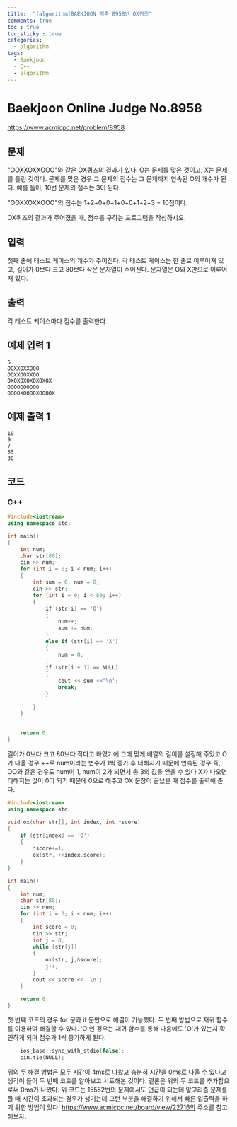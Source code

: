 ```yaml
---
title:  "[algorithm]BAEKJOON 백준 8958번 OX퀴즈"
comments: true
toc : true
toc_sticky : true
categories:
  - algorithm
tags:
  - Baekjoon
  - C++
  - algorithm
---
```


# Baekjoon Online Judge No.8958

<https://www.acmicpc.net/problem/8958>

## 문제

"OOXXOXXOOO"와 같은 OX퀴즈의 결과가 있다. O는 문제를 맞은 것이고, X는 문제를 틀린 것이다. 문제를 맞은 경우 그 문제의 점수는 그 문제까지 연속된 O의 개수가 된다. 예를 들어, 10번 문제의 점수는 3이 된다.

"OOXXOXXOOO"의 점수는 1+2+0+0+1+0+0+1+2+3 = 10점이다.

OX퀴즈의 결과가 주어졌을 때, 점수를 구하는 프로그램을 작성하시오.

## 입력

첫째 줄에 테스트 케이스의 개수가 주어진다. 각 테스트 케이스는 한 줄로 이루어져 있고, 길이가 0보다 크고 80보다 작은 문자열이 주어진다. 문자열은 O와 X만으로 이루어져 있다.

## 출력

각 테스트 케이스마다 점수를 출력한다.

## 예제 입력 1

```
5
OOXXOXXOOO
OOXXOOXXOO
OXOXOXOXOXOXOX
OOOOOOOOOO
OOOOXOOOOXOOOOX
```

## 예제 출력 1 

```
10
9
7
55
30
```

## 코드	

### C++

```c++
#include<iostream>
using namespace std;

int main()
{
	int num;
	char str[80];
	cin >> num;
	for (int i = 0; i < num; i++)
	{
		int sum = 0, num = 0;
		cin >> str;
		for (int i = 0; i < 80; i++)
		{
			if (str[i] == 'O')
			{
				num++;
				sum += num;
			}
			else if (str[i] == 'X')
			{
				num = 0;
			}
			if (str[i + 1] == NULL)
			{
				cout << sum <<'\n';
				break;
			}

		}
	}
	
	
	return 0;
}
```

길이가 0보다 크고 80보다 작다고 하였기에 그에 맞게 배열의 길이를 설정해 주었고 O가 나올 경우 ++로 num이라는 변수가 1씩 증가 후 더해지기 때문에 연속된 경우 즉, OO와 같은 경우도 num이 1, num이 2가 되면서 총 3의 값을 얻을 수 있다 X가 나오면 더해지는 값이 0이 되기 때문에 0으로 해주고 OX 문장이 끝났을 때 점수를 출력해 준다.

```c++
#include<iostream>
using namespace std;

void ox(char str[], int index, int *score)
{
	if (str[index] == 'O')
	{
		*score+=1;
		ox(str, ++index,score);
	}
}

int main()
{
	int num;
	char str[80];
	cin >> num;
	for (int i = 0; i < num; i++)
	{
		int score = 0;
		cin >> str;
		int j = 0;
		while (str[j])
		{
			ox(str, j,&score);
			j++;
		}
		cout << score << '\n';
	}

	return 0;
}
```

첫 번째 코드의 경우 for 문과 if 문만으로 해결이 가능했다. 두 번째 방법으로 재귀 함수를 이용하여 해결할 수 있다. 'O'인 경우는 재귀 함수를 통해 다음에도 'O'가 있는지 확인하게 되며 점수가 1씩 증가하게 된다.

```c++
	ios_base::sync_with_stdio(false);
	cin.tie(NULL);
```

위의 두 해결 방법은 모두 시간이 4ms로 나왔고 충분히 시간을 0ms로 나올 수 있다고 생각이 들어 두 번째 코드를 알아보고 시도해본 것이다. 결론은 위의 두 코드를 추가함으로써 0ms가 나왔다. 위 코드는 15552번의 문제에서도 언급이 되는데 알고리즘 문제를 풀 때 시간이 초과되는 경우가 생기는데 그런 부분을 해결하기 위해서 빠른 입출력을 하기 위한 방법이 있다. https://www.acmicpc.net/board/view/22716의 주소를 참고해보자.